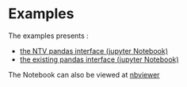 # Examples
The examples presents :
- [the NTV pandas interface (jupyter Notebook)](./example_ntv_pandas.ipynb)
- [the existing pandas interface (jupyter Notebook)](./example_json_pandas.ipynb)

The Notebook can also be viewed at [nbviewer](http://nbviewer.org/github/loco-philippe/NTV/tree/main/example)
